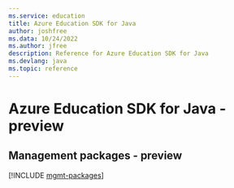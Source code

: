 ```yaml
---
ms.service: education
title: Azure Education SDK for Java
author: joshfree
ms.data: 10/24/2022
ms.author: jfree
description: Reference for Azure Education SDK for Java
ms.devlang: java
ms.topic: reference
---
```

# Azure Education SDK for Java - preview

## Management packages - preview
[!INCLUDE [mgmt-packages](education-mgmt-index.md)]